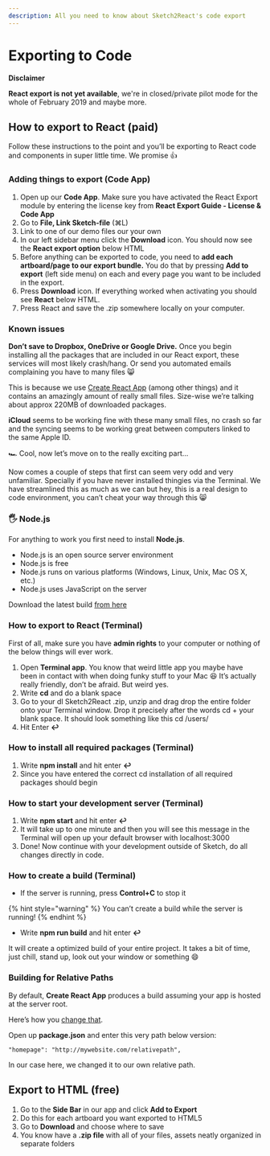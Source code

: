 ```yaml
---
description: All you need to know about Sketch2React's code export
---
```


# Exporting to Code

**Disclaimer**

**React export is not yet available**, we're in closed/private pilot mode for the whole of February 2019 and maybe more.

## How to export to React \(paid\)

Follow these instructions to the point and you’ll be exporting to React code and components in super little time. We promise 👍

### Adding things to export \(Code App\)

1. Open up our **Code App**. Make sure you have activated the React Export module by entering the license key from **React Export Guide - License & Code App**
2. Go to **File, Link Sketch-file** \(⌘L\)
3. Link to one of our demo files our your own
4. In our left sidebar menu click the **Download** icon. You should now see the **React export option** below HTML
5. Before anything can be exported to code, you need to **add each artboard/page to our export bundle.** You do that by pressing **Add to export** \(left side menu\) on each and every page you want to be included in the export.
6. Press **Download** icon. If everything worked when activating you should see **React** below HTML.
7. Press React and save the .zip somewhere locally on your computer.

### Known issues

**Don’t save to Dropbox, OneDrive or Google Drive.** Once you begin installing all the packages that are included in our React export, these services will most likely crash/hang. Or send you automated emails complaining you have to many files 😸

This is because we use [Create React App](https://github.com/facebook/create-react-app) \(among other things\) and it contains an amazingly amount of really small files. Size-wise we’re talking about approx 220MB of downloaded packages.

**iCloud** seems to be working fine with these many small files, no crash so far and the syncing seems to be working great between computers linked to the same Apple ID.

🏎️ Cool, now let’s move on to the really exciting part…

Now comes a couple of steps that first can seem very odd and very unfamiliar. Specially if you have never installed thingies via the Terminal. We have streamlined this as much as we can but hey, this is a real design to code environment, you can’t cheat your way through this 😸

### 🖐️ Node.js

For anything to work you first need to install **Node.js**.

* Node.js is an open source server environment
* Node.js is free
* Node.js runs on various platforms \(Windows, Linux, Unix, Mac OS X, etc.\)
* Node.js uses JavaScript on the server

Download the latest build [from here](https://nodejs.org/en/download/)

### How to export to React \(Terminal\)

First of all, make sure you have **admin rights** to your computer or nothing of the below things will ever work. 

1. Open **Terminal app**. You know that weird little app you maybe have been in contact with when doing funky stuff to your Mac 😆 It’s actually really friendly, don’t be afraid. But weird yes.
2. Write **cd** and do a blank space
3. Go to your dl Sketch2React .zip, unzip and drag drop the entire folder onto your Terminal window. Drop it precisely after the words cd + your blank space. It should look something like this cd /users/
4. Hit Enter **↩︎**

### How to install all required packages \(Terminal\)

1.  Write **npm install** and hit enter **↩︎**
2. Since you have entered the correct cd installation of all required packages should begin

### How to start your development server \(Terminal\)

1. Write **npm start** and hit enter **↩︎**
2. It will take up to one minute and then you will see this message in the Terminal will open up your default browser with localhost:3000
3. Done! Now continue with your development outside of Sketch, do all changes directly in code.

### How to create a build \(Terminal\)

* If the server is running, press **Control+C** to stop it

{% hint style="warning" %}
You can’t create a build while the server is running!
{% endhint %}

* Write **npm run build** and hit enter **↩︎**

It will create a optimized build of your entire project. It takes a bit of time, just chill, stand up, look out your window or something 😄

### Building for Relative Paths

By default, **Create React App** produces a build assuming your app is hosted at the server root.

Here’s how you [change that](https://facebook.github.io/create-react-app/docs/deployment#building-for-relative-paths). 

Open up **package.json** and enter this very path below version:

```text
"homepage": "http://mywebsite.com/relativepath",
```

In our case here, we changed it to our own relative path.

## Export to HTML \(free\)

1. Go to the **Side Bar** in our app and click **Add to Export**
2. Do this for each artboard you want exported to HTML5
3. Go to **Download** and choose where to save
4. You know have a **.zip file** with all of your files, assets neatly organized in separate folders

